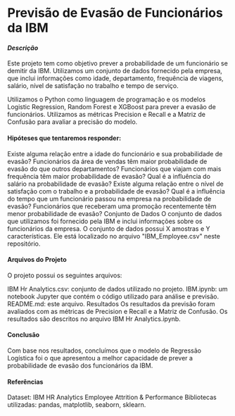 # Previsão de Evasão de Funcionários da IBM

#### *Descrição*
Este projeto tem como objetivo prever a probabilidade de um funcionário se demitir da IBM. Utilizamos um conjunto de dados fornecido pela empresa, que inclui informações como idade, departamento, frequência de viagens, salário, nível de satisfação no trabalho e tempo de serviço.

Utilizamos o Python como linguagem de programação e os modelos Logistic Regression, Random Forest e XGBoost para prever a evasão de funcionários. Utilizamos as métricas Precision e Recall e a Matriz de Confusão para avaliar a precisão do modelo.

#### **Hipóteses que tentaremos responder:**

Existe alguma relação entre a idade do funcionário e sua probabilidade de evasão?
Funcionários da área de vendas têm maior probabilidade de evasão do que outros departamentos?
Funcionários que viajam com mais frequência têm maior probabilidade de evasão?
Qual é a influência do salário na probabilidade de evasão?
Existe alguma relação entre o nível de satisfação com o trabalho e a probabilidade de evasão?
Qual é a influência do tempo que um funcionário passou na empresa na probabilidade de evasão?
Funcionários que receberam uma promoção recentemente têm menor probabilidade de evasão?
Conjunto de Dados
O conjunto de dados que utilizamos foi fornecido pela IBM e inclui informações sobre os funcionários da empresa. O conjunto de dados possui X amostras e Y características. Ele está localizado no arquivo "IBM_Employee.csv" neste repositório.

#### **Arquivos do Projeto**
O projeto possui os seguintes arquivos:

IBM Hr Analytics.csv: conjunto de dados utilizado no projeto.
IBM.ipynb: um notebook Jupyter que contém o código utilizado para análise e previsão.
README.md: este arquivo.
Resultados
Os resultados da previsão foram avaliados com as métricas de Precision e Recall e a Matriz de Confusão. Os resultados são descritos no arquivo IBM Hr Analytics.ipynb.

#### **Conclusão**
Com base nos resultados, concluímos que o modelo de Regressão Logística foi o que apresentou a melhor capacidade de prever a probabilidade de evasão dos funcionários da IBM.

#### **Referências**
Dataset: IBM HR Analytics Employee Attrition & Performance
Bibliotecas utilizadas: pandas, matplotlib, seaborn, sklearn.
